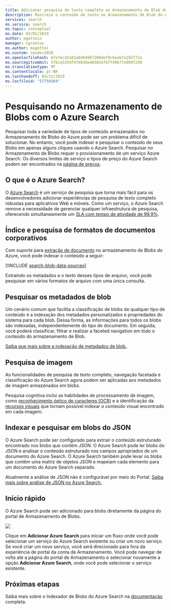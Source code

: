 ```yaml
---
title: Adicionar pesquisa de texto completo ao Armazenamento de Blob do Azure - Azure Search
description: Rastreie o conteúdo de texto no Armazenamento de Blob do Azure para indexar o Azure Search, no código, usando a API REST HTTP.
services: search
ms.service: search
ms.topic: conceptual
ms.date: 03/01/2019
author: mgottein
manager: cgronlun
ms.author: magottei
ms.custom: seodec2018
ms.openlocfilehash: b7e7ecd2a82a8d64967288def9c6ede7a292f72a
ms.sourcegitcommit: 5fbca3354f47d936e46582e76ff49b77a989f299
ms.translationtype: MT
ms.contentlocale: pt-BR
ms.lasthandoff: 03/12/2019
ms.locfileid: "57759384"
---
```

# <a name="searching-blob-storage-with-azure-search"></a>Pesquisando no Armazenamento de Blobs com o Azure Search

Pesquisar toda a variedade de tipos de conteúdo armazenados no Armazenamento de Blobs do Azure pode ser um problema difícil de solucionar. No entanto, você pode indexar e pesquisar o conteúdo de seus Blobs em apenas alguns cliques usando o Azure Search. Pesquisar no Armazenamento de Blobs requer o provisionamento de um serviço Azure Search. Os diversos limites de serviço e tipos de preço do Azure Search podem ser encontrados na [página de preços](https://aka.ms/azspricing).

## <a name="what-is-azure-search"></a>O que é o Azure Search?
O [Azure Search](https://aka.ms/whatisazsearch) é um serviço de pesquisa que torna mais fácil para os desenvolvedores adicionar experiências de pesquisa de texto completo robustas para aplicativos Web e móveis. Como um serviço, o Azure Search remove a necessidade de gerenciar qualquer infraestrutura de pesquisa, oferecendo simultaneamente um [SLA com tempo de atividade de 99,9%](https://aka.ms/azuresearchsla).

## <a name="index-and-search-enterprise-document-formats"></a>Índice e pesquisa de formatos de documentos corporativos
Com suporte para [extração de documento](https://aka.ms/azsblobindexer) no armazenamento de Blobs do Azure, você pode indexar o conteúdo a seguir:

[!INCLUDE [search-blob-data-sources](../../includes/search-blob-data-sources.md)]

Extraindo os metadados e o texto desses tipos de arquivo, você pode pesquisar em vários formatos de arquivo com uma única consulta. 

## <a name="search-through-your-blob-metadata"></a>Pesquisar os metadados de blob
Um cenário comum que facilita a classificação de blobs de qualquer tipo de conteúdo é a indexação dos metadados personalizados e propriedades do sistema para cada blob. Dessa forma, as informações para todos os blobs são indexadas, independentemente do tipo de documento. Em seguida, você poderá classificar, filtrar e realizar a faceted navigation em todo o conteúdo do armazenamento de Blob.

[Saiba que mais sobre a indexação de metadados de blob.](https://aka.ms/azsblobmetadataindexing)

## <a name="image-search"></a>Pesquisa de imagem
As funcionalidades de pesquisa de texto completo, navegação facetada e classificação do Azure Search agora podem ser aplicadas aos metadados de imagem armazenados em blobs.

Pesquisa cognitiva inclui as habilidades de processamento de imagem, como [reconhecimento óptico de caracteres (OCR)](cognitive-search-skill-ocr.md) e a identificação da [recursos visuais](cognitive-search-skill-image-analysis.md) que tornam possível indexar o conteúdo visual encontrado em cada imagem.

## <a name="index-and-search-through-json-blobs"></a>Indexar e pesquisar em blobs do JSON
O Azure Search pode ser configurado para extrair o conteúdo estruturado encontrado nos blobs que contêm JSON. O Azure Search pode ler blobs do JSON e analisar o conteúdo estruturado nos campos apropriados de um documento do Azure Search. O Azure Search também pode levar os blobs que contêm uma matriz de objetos JSON e mapeiam cada elemento para um documento do Azure Search separado.

Atualmente a análise de JSON não é configurável por meio do Portal. [Saiba mais sobre análise de JSON no Azure Search.](https://aka.ms/azsjsonblobindexing)

## <a name="quick-start"></a>Início rápido
O Azure Search pode ser adicionado para blobs diretamente da página do portal de Armazenamento de Blobs.

![](./media/search-blob-storage-integration/blob-blade.png)

Clique em **Adicionar Azure Search** para iniciar um fluxo onde você pode selecionar um serviço do Azure Search existente ou criar um novo serviço. Se você criar um novo serviço, você será direcionado para fora da experiência de portal da conta de Armazenamento. Você pode navegar de volta até a página do portal de Armazenamento e selecionar novamente a opção **Adicionar Azure Search**, onde você pode selecionar o serviço existente.

## <a name="next-steps"></a>Próximas etapas
Saiba mais sobre o Indexador de Blobs do Azure Search na [documentação](https://aka.ms/azsblobindexer) completa.
